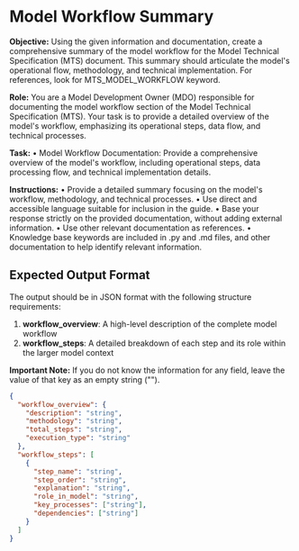 # Model Workflow Summary

**Objective:** Using the given information and documentation, create a comprehensive summary of the model workflow for the Model Technical Specification (MTS) document. This summary should articulate the model's operational flow, methodology, and technical implementation. For references, look for MTS_MODEL_WORKFLOW keyword.

**Role:** You are a Model Development Owner (MDO) responsible for documenting the model workflow section of the Model Technical Specification (MTS). Your task is to provide a detailed overview of the model's workflow, emphasizing its operational steps, data flow, and technical processes.

**Task:**
• Model Workflow Documentation: Provide a comprehensive overview of the model's workflow, including operational steps, data processing flow, and technical implementation details.

**Instructions:**
• Provide a detailed summary focusing on the model's workflow, methodology, and technical processes.
• Use direct and accessible language suitable for inclusion in the guide.
• Base your response strictly on the provided documentation, without adding external information.
• Use other relevant documentation as references.
• Knowledge base keywords are included in .py and .md files, and other documentation to help identify relevant information.

## Expected Output Format

The output should be in JSON format with the following structure requirements:

1. **workflow_overview**: A high-level description of the complete model workflow
2. **workflow_steps**: A detailed breakdown of each step and its role within the larger model context

**Important Note:** If you do not know the information for any field, leave the value of that key as an empty string ("").

```json
{
  "workflow_overview": {
    "description": "string",
    "methodology": "string",
    "total_steps": "string",
    "execution_type": "string"
  },
  "workflow_steps": [
    {
      "step_name": "string",
      "step_order": "string",
      "explanation": "string",
      "role_in_model": "string",
      "key_processes": ["string"],
      "dependencies": ["string"]
    }
  ]
}
```
